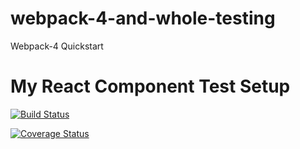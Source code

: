 # webpack-4-and-whole-testing
Webpack-4 Quickstart 

# My React Component Test Setup

[![Build Status](https://travis-ci.org/ArianZargaran/webpack-4-and-whole-testing.svg?branch=master)](https://travis-ci.org/ArianZargaran/webpack-4-and-whole-testing)

[![Coverage Status](https://coveralls.io/repos/github/ArianZargaran/webpack-4-and-whole-testing/badge.svg?branch=master)](https://coveralls.io/github/ArianZargaran/webpack-4-and-whole-testing?branch=master)